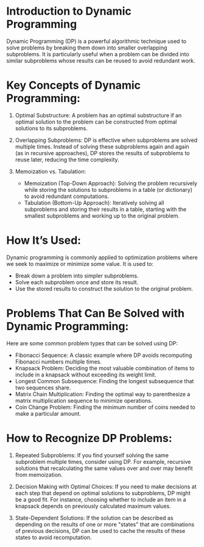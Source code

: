 # Introduction to Dynamic Programming
Dynamic Programming (DP) is a powerful algorithmic technique used to solve problems by breaking them down into smaller overlapping subproblems. It is particularly useful when a problem can be divided into similar subproblems whose results can be reused to avoid redundant work.

# Key Concepts of Dynamic Programming:
1. Optimal Substructure: A problem has an optimal substructure if an optimal solution to the problem can be constructed from optimal solutions to its subproblems.

2. Overlapping Subproblems: DP is effective when subproblems are solved multiple times. Instead of solving these subproblems again and again (as in recursive approaches), DP stores the results of subproblems to reuse later, reducing the time complexity.

3. Memoization vs. Tabulation:

    - Memoization (Top-Down Approach): Solving the problem recursively while storing the solutions to subproblems in a table (or dictionary) to avoid redundant computations.
    - Tabulation (Bottom-Up Approach): Iteratively solving all subproblems and storing their results in a table, starting with the smallest subproblems and working up to the original problem.

# How It’s Used:
Dynamic programming is commonly applied to optimization problems where we seek to maximize or minimize some value. It is used to:

- Break down a problem into simpler subproblems.
- Solve each subproblem once and store its result.
- Use the stored results to construct the solution to the original problem.

# Problems That Can Be Solved with Dynamic Programming:
Here are some common problem types that can be solved using DP:

- Fibonacci Sequence: A classic example where DP avoids recomputing Fibonacci numbers multiple times.
- Knapsack Problem: Deciding the most valuable combination of items to include in a knapsack without exceeding its weight limit.
- Longest Common Subsequence: Finding the longest subsequence that two sequences share.
- Matrix Chain Multiplication: Finding the optimal way to parenthesize a matrix multiplication sequence to minimize operations.
- Coin Change Problem: Finding the minimum number of coins needed to make a particular amount.

# How to Recognize DP Problems:
1. Repeated Subproblems: If you find yourself solving the same subproblem multiple times, consider using DP. For example, recursive solutions that recalculating the same values over and over may benefit from memoization.

2. Decision Making with Optimal Choices: If you need to make decisions at each step that depend on optimal solutions to subproblems, DP might be a good fit. For instance, choosing whether to include an item in a knapsack depends on previously calculated maximum values.

3. State-Dependent Solutions: If the solution can be described as depending on the results of one or more "states" that are combinations of previous decisions, DP can be used to cache the results of these states to avoid recomputation.